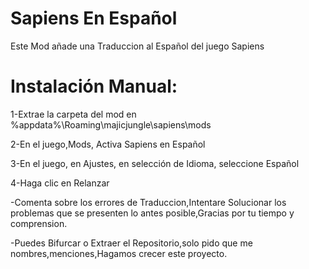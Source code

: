 # Sapiens En Español
Este Mod añade una Traduccion al Español del juego Sapiens

# Instalación Manual:

1-Extrae la carpeta del mod en %appdata%\Roaming\majicjungle\sapiens\mods

2-En el juego,Mods, Activa Sapiens en Español

3-En el juego, en Ajustes, en selección de Idioma, seleccione Español

4-Haga clic en Relanzar


-Comenta sobre los errores de Traduccion,Intentare Solucionar los problemas que se presenten lo antes posible,Gracias por tu tiempo y comprension.

-Puedes Bifurcar o Extraer el Repositorio,solo pido que me nombres,menciones,Hagamos crecer este proyecto.

